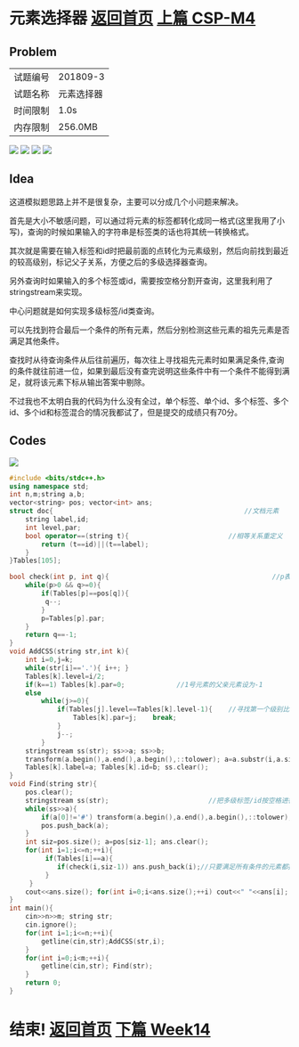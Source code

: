 # 元素选择器      [返回首页](./index.md)   [上篇 CSP-M4](./CSP-M4.md)
## Problem

| | | 
|--|--| 
| 试题编号 | 201809-3  | 
| 试题名称 | 元素选择器 | 
| 时间限制 | 1.0s      | 
| 内存限制 | 256.0MB   | 


![](https://blog.xupengbo.online/images/q1.jpg?raw=true)
![](https://blog.xupengbo.online/images/q2.jpg?raw=true)
![](https://blog.xupengbo.online/images/q3.jpg?raw=true)
![](https://blog.xupengbo.online/images/q4.jpg?raw=true)

## Idea
这道模拟题思路上并不是很复杂，主要可以分成几个小问题来解决。

首先是大小不敏感问题，可以通过将元素的标签都转化成同一格式(这里我用了小写)，查询的时候如果输入的字符串是标签类的话也将其统一转换格式。

其次就是需要在输入标签和id时把最前面的点转化为元素级别，然后向前找到最近的较高级别，标记父子关系，方便之后的多级选择器查询。

另外查询时如果输入的多个标签或id，需要按空格分割开查询，这里我利用了stringstream来实现。

中心问题就是如何实现多级标签/id类查询。

可以先找到符合最后一个条件的所有元素，然后分别检测这些元素的祖先元素是否满足其他条件。

查找时从待查询条件从后往前遍历，每次往上寻找祖先元素时如果满足条件,查询的条件就往前进一位，如果到最后没有查完说明这些条件中有一个条件不能得到满足，就将该元素下标从输出答案中剔除。

不过我也不太明白我的代码为什么没有全过，单个标签、单个id、多个标签、多个id、多个id和标签混合的情况我都试了，但是提交的成绩只有70分。
## Codes
![](https://blog.xupengbo.online/images/q5.PNG?raw=true)
```cpp
#include <bits/stdc++.h>
using namespace std;
int n,m;string a,b;
vector<string> pos; vector<int> ans;
struct doc{                                                //文档元素
	string label,id;
	int level,par;
	bool operator==(string t){                         //相等关系重定义 
		return (t==id)||(t==label);
	}
}Tables[105];

bool check(int p, int q){                                         //p表示元素数组的下标,q表示查询数组下标  
	while(p>0 && q>=0){ 
		if(Tables[p]==pos[q]){
		 q--;
		}
		p=Tables[p].par;
	}
	return q==-1;
}
void AddCSS(string str,int k){
	int i=0,j=k;
	while(str[i]=='.'){ i++; }
	Tables[k].level=i/2;
	if(k==1) Tables[k].par=0;             //1号元素的父亲元素设为-1
	else 
		while(j>=0){
			if(Tables[j].level==Tables[k].level-1){    //寻找第一个级别比它高的元素，作为他的父亲元素
		 		Tables[k].par=j;	break;
			}
			j--;
		}
	stringstream ss(str); ss>>a; ss>>b;
	transform(a.begin(),a.end(),a.begin(),::tolower); a=a.substr(i,a.size()); //对标签类进行小写转换
	Tables[k].label=a; Tables[k].id=b; ss.clear();
}  
void Find(string str){
	pos.clear();
	stringstream ss(str);                         //把多级标签/id按空格进行分割
	while(ss>>a){
		if(a[0]!='#') transform(a.begin(),a.end(),a.begin(),::tolower);//a不是id就小写 
		pos.push_back(a);
	}
	int siz=pos.size(); a=pos[siz-1]; ans.clear(); 
	for(int i=1;i<=n;++i){
		 if(Tables[i]==a){
			if(check(i,siz-1)) ans.push_back(i);//只要满足所有条件的元素都插入结果里
		 }
	 }
	cout<<ans.size(); for(int i=0;i<ans.size();++i) cout<<" "<<ans[i];	cout<<endl;
}
int main(){
	cin>>n>>m; string str;
	cin.ignore();
	for(int i=1;i<=n;++i){
		getline(cin,str);AddCSS(str,i);
	} 
	for(int i=0;i<m;++i){
		getline(cin,str); Find(str);
	}
	return 0;
}
```


# 结束!     [返回首页](./index.md)   [下篇 Week14](./week14.md)
